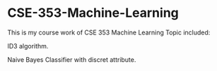 # CSE-353-Machine-Learning
This is my course work of CSE 353 Machine Learning 
Topic included:

ID3 algorithm.

Naive Bayes Classifier with discret attribute.
